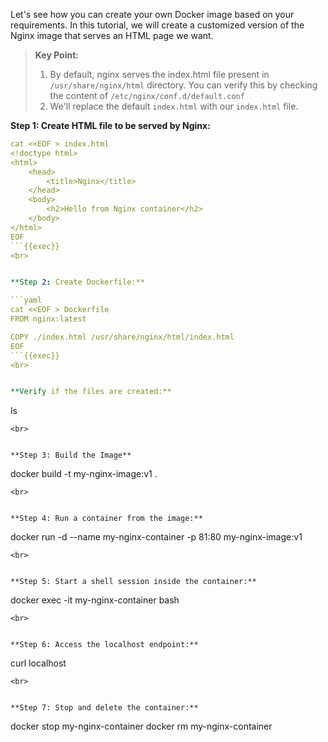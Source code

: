 Let's see how you can create your own Docker image based on your requirements. In this tutorial, we will create a customized version of the Nginx image that serves an HTML page we want.

> **Key Point:**  
> 1. By default, nginx serves the index.html file present in `/usr/share/nginx/html` directory. You can verify this by checking the content of `/etc/nginx/conf.d/default.conf`
> 2. We'll replace the default `index.html` with our `index.html` file.


**Step 1: Create HTML file to be served by Nginx:**

```yaml
cat <<EOF > index.html
<!doctype html>
<html>
    <head>
        <title>Nginx</title>
    </head>
    <body>
        <h2>Hello from Nginx container</h2>
    </body>
</html>
EOF
```{{exec}}
<br>


**Step 2: Create Dockerfile:**

```yaml
cat <<EOF > Dockerfile
FROM nginx:latest

COPY ./index.html /usr/share/nginx/html/index.html
EOF
```{{exec}}
<br>


**Verify if the files are created:**

```
ls
```{{exec}}
<br>


**Step 3: Build the Image**

```
docker build -t my-nginx-image:v1 .
```{{exec}}
<br>


**Step 4: Run a container from the image:**

```
docker run -d --name my-nginx-container -p 81:80 my-nginx-image:v1
```{{exec}}
<br>


**Step 5: Start a shell session inside the container:**

```
docker exec -it my-nginx-container bash
```{{exec}}
<br>


**Step 6: Access the localhost endpoint:**

```
curl localhost
```{{exec}}
<br>


**Step 7: Stop and delete the container:**

```
docker stop my-nginx-container
docker rm my-nginx-container
```{{exec}}